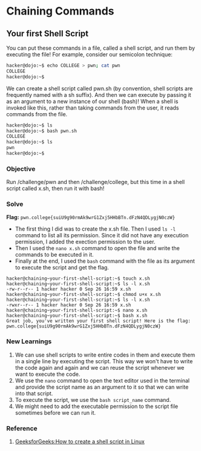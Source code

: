 # Chaining Commands

## Your first Shell Script
You can put these commands in a file, called a shell script, and run them by executing the file! For example, consider our semicolon technique:

```bash
hacker@dojo:~$ echo COLLEGE > pwn; cat pwn
COLLEGE
hacker@dojo:~$
```

We can create a shell script called pwn.sh (by convention, shell scripts are frequently named with a sh suffix). And then we can execute by passing it as an argument to a new instance of our shell (bash)! When a shell is invoked like this, rather than taking commands from the user, it reads commands from the file.

```bash
hacker@dojo:~$ ls
hacker@dojo:~$ bash pwn.sh
COLLEGE
hacker@dojo:~$ ls
pwn
hacker@dojo:~$
```

### Objective
Run /challenge/pwn and then /challenge/college, but this time in a shell script called x.sh, then run it with bash!

### Solve
**Flag:** `pwn.college{suiU9g90rmAk9wrG1Zxj5HHbBTn.dFzN4QDLygjN0czW}`

- The first thing I did was to create the x.sh file. Then I used `ls -l` command to list all its permission. Since it did not have any execution permission, I added the exection permission to the user.
- Then I used the `nano x.sh` command to open the file and write the commands to be executed in it. 
- Finally at the end, I used the `bash` command with the file as its argument to execute the script and get the flag.

```
hacker@chaining~your-first-shell-script:~$ touch x.sh
hacker@chaining~your-first-shell-script:~$ ls -l x.sh
-rw-r--r-- 1 hacker hacker 0 Sep 26 16:59 x.sh
hacker@chaining~your-first-shell-script:~$ chmod u+x x.sh
hacker@chaining~your-first-shell-script:~$ ls -l x.sh
-rwxr--r-- 1 hacker hacker 0 Sep 26 16:59 x.sh
hacker@chaining~your-first-shell-script:~$ nano x.sh
hacker@chaining~your-first-shell-script:~$ bash x.sh
Great job, you've written your first shell script! Here is the flag:
pwn.college{suiU9g90rmAk9wrG1Zxj5HHbBTn.dFzN4QDLygjN0czW}
```

### New Learnings
1. We can use shell scripts to write entire codes in them and execute them in a single line by executing the script. This way we won't have to write the code again and again and we can reuse the script whenever we want to execute the code.
2. We use the `nano` command to open the text editor used in the terminal and provide the script name as an argument to it so that we can write into that script.
3. To execute the script, we use the `bash script_name` command.
4. We might need to add the executable permission to the script file sometimes before we can run it.

### Reference
1. [GeeksforGeeks:How to create a shell script in Linux](https://www.geeksforgeeks.org/linux-unix/how-to-create-a-shell-script-in-linux/)
